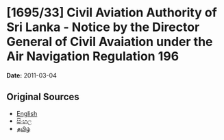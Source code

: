 # [1695/33] Civil Aviation Authority of Sri Lanka - Notice by the Director General of Civil Avaiation under the Air Navigation Regulation 196

**Date:** 2011-03-04

## Original Sources

- [English](https://documents.gov.lk/view/extra-gazettes/2011/3/1695-33_E.pdf)
- [සිංහල](https://documents.gov.lk/view/extra-gazettes/2011/3/1695-33_S.pdf)
- [தமிழ்](https://documents.gov.lk/view/extra-gazettes/2011/3/1695-33_T.pdf)
